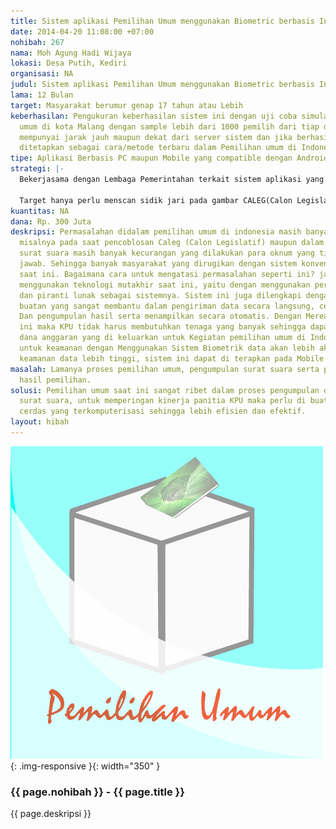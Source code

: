 ```yaml
---
title: Sistem aplikasi Pemilihan Umum menggunakan Biometric berbasis Intelegent Agent
date: 2014-04-20 11:08:00 +07:00
nohibah: 267
nama: Moh Agung Hadi Wijaya
lokasi: Desa Putih, Kediri
organisasi: NA
judul: Sistem aplikasi Pemilihan Umum menggunakan Biometric berbasis Intelegent Agent
lama: 12 Bulan
target: Masyarakat berumur genap 17 tahun atau Lebih
keberhasilan: Pengukuran keberhasilan sistem ini dengan uji coba simulasi pemilihan
  umum di kota Malang dengan sample lebih dari 1000 pemilih dari tiap daerah yang
  mempunyai jarak jauh maupun dekat dari server sistem dan jika berhasil maka akan
  ditetapkan sebagai cara/metode terbaru dalam Pemilihan umum di Indonesia.
tipe: Aplikasi Berbasis PC maupun Mobile yang compatible dengan Android.
strategi: |-
  Bekerjasama dengan Lembaga Pemerintahan terkait sistem aplikasi yang akan dibuat, contohnya KPU kota malang, Pemerintahan Kota malang, serta pihak lain yang mendukung ide ini.

  Target hanya perlu menscan sidik jari pada gambar CALEG(Calon Legislatif) dan menerima data hasil rekapitulasi yang akan di siarkan secara otomatis
kuantitas: NA
dana: Rp. 300 Juta
deskripsi: Permasalahan didalam pemilihan umum di indonesia masih banyak dijumpai,
  misalnya pada saat pencoblosan Caleg (Calon Legislatif) maupun dalam perhitungan
  surat suara masih banyak kecurangan yang dilakukan para oknum yang tidak bertanggung
  jawab. Sehingga banyak masyarakat yang dirugikan dengan sistem konvensioanal KPU
  saat ini. Bagaimana cara untuk mengatasi permasalahan seperti ini? jawabannya dengan
  menggunakan teknologi mutakhir saat ini, yaitu dengan menggunakan perangkat keras
  dan piranti lunak sebagai sistemnya. Sistem ini juga dilengkapi dengan kecerdasan
  buatan yang sangat membantu dalam pengiriman data secara langsung, cepat dan akurat.
  Dan pengumpulan hasil serta menampilkan secara otomatis. Dengan Merealisasikan sistem
  ini maka KPU tidak harus membutuhkan tenaga yang banyak sehingga dapat menghemat
  dana anggaran yang di keluarkan untuk Kegiatan pemilihan umum di Indonesia. Dan
  untuk keamanan dengan Menggunakan Sistem Biometrik data akan lebih akurat dan tingkat
  keamanan data lebih tinggi, sistem ini dapat di terapkan pada Mobile
masalah: Lamanya proses pemilihan umum, pengumpulan surat suara serta perhitungan
  hasil pemilihan.
solusi: Pemilihan umum saat ini sangat ribet dalam proses pengumpulan dan perhitungan
  surat suara, untuk memperingan kinerja panitia KPU maka perlu di buatkan sistem
  cerdas yang terkomputerisasi sehingga lebih efisien dan efektif.
layout: hibah
---
```


![267](/static/img/hibahcms/267.png){: .img-responsive }{: width="350" }

### {{ page.nohibah }} - {{ page.title }}

{{ page.deskripsi }}
